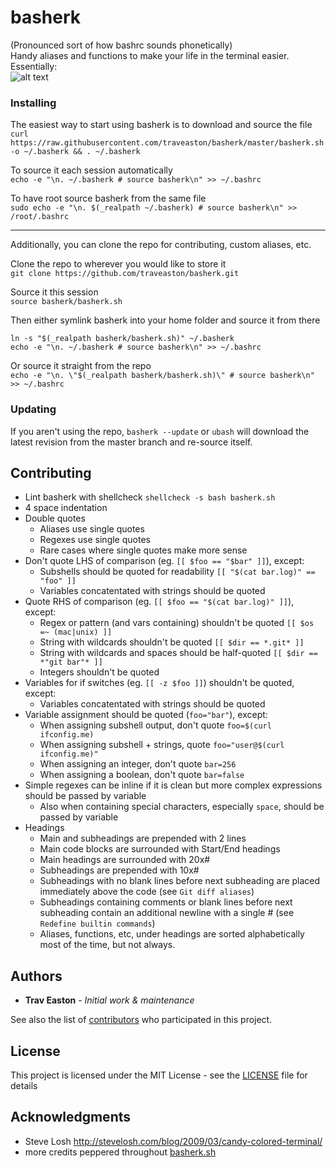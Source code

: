 # basherk

(Pronounced sort of how bashrc sounds phonetically)  
Handy aliases and functions to make your life in the terminal easier. Essentially:  
![alt text](https://imgs.xkcd.com/comics/automation.png "xkcd: Automation")

### Installing

The easiest way to start using basherk is to download and source the file  
`curl https://raw.githubusercontent.com/traveaston/basherk/master/basherk.sh -o ~/.basherk && . ~/.basherk`

To source it each session automatically  
`echo -e "\n. ~/.basherk # source basherk\n" >> ~/.bashrc`

To have root source basherk from the same file  
`sudo echo -e "\n. $(_realpath ~/.basherk) # source basherk\n" >> /root/.bashrc`

___

Additionally, you can clone the repo for contributing, custom aliases, etc.

Clone the repo to wherever you would like to store it  
`git clone https://github.com/traveaston/basherk.git`

Source it this session  
`source basherk/basherk.sh`

Then either symlink basherk into your home folder and source it from there  
```
ln -s "$(_realpath basherk/basherk.sh)" ~/.basherk
echo -e "\n. ~/.basherk # source basherk\n" >> ~/.bashrc
```

Or source it straight from the repo  
`echo -e "\n. \"$(_realpath basherk/basherk.sh)\" # source basherk\n" >> ~/.bashrc`

### Updating

If you aren't using the repo, `basherk --update` or `ubash` will download the latest revision from the master branch and re-source itself.

## Contributing

* Lint basherk with shellcheck `shellcheck -s bash basherk.sh`
* 4 space indentation
* Double quotes
  * Aliases use single quotes
  * Regexes use single quotes
  * Rare cases where single quotes make more sense
* Don't quote LHS of comparison (eg. `[[ $foo == "$bar" ]]`), except:
  * Subshells should be quoted for readability `[[ "$(cat bar.log)" == "foo" ]]`
  * Variables concatentated with strings should be quoted
* Quote RHS of comparison (eg. `[[ $foo == "$(cat bar.log)" ]]`), except:
  * Regex or pattern (and vars containing) shouldn't be quoted `[[ $os =~ (mac|unix) ]]`
  * String with wildcards shouldn't be quoted `[[ $dir == *.git* ]]`
  * String with wildcards and spaces should be half-quoted `[[ $dir == *"git bar"* ]]`
  * Integers shouldn't be quoted
* Variables for if switches (eg. `[[ -z $foo ]]`) shouldn't be quoted, except:
  * Variables concatentated with strings should be quoted
* Variable assignment should be quoted (`foo="bar"`), except:
  * When assigning subshell output, don't quote `foo=$(curl ifconfig.me)`
  * When assigning subshell + strings, quote `foo="user@$(curl ifconfig.me)"`
  * When assigning an integer, don't quote `bar=256`
  * When assigning a boolean, don't quote `bar=false`
* Simple regexes can be inline if it is clean but more complex expressions should be passed by variable
  * Also when containing special characters, especially `space`, should be passed by variable
* Headings
  * Main and subheadings are prepended with 2 lines
  * Main code blocks are surrounded with Start/End headings
  * Main headings are surrounded with 20x#
  * Subheadings are prepended with 10x#
  * Subheadings with no blank lines before next subheading are placed immediately above the code (see `Git diff aliases`)
  * Subheadings containing comments or blank lines before next subheading contain an additional newline with a single # (see `Redefine builtin commands`)
  * Aliases, functions, etc, under headings are sorted alphabetically most of the time, but not always.

## Authors

* **Trav Easton** - *Initial work & maintenance*

See also the list of [contributors](https://github.com/traveaston/basherk/graphs/contributors) who participated in this project.

## License

This project is licensed under the MIT License - see the [LICENSE](LICENSE) file for details

## Acknowledgments

* Steve Losh http://stevelosh.com/blog/2009/03/candy-colored-terminal/
* more credits peppered throughout [basherk.sh](basherk.sh)
